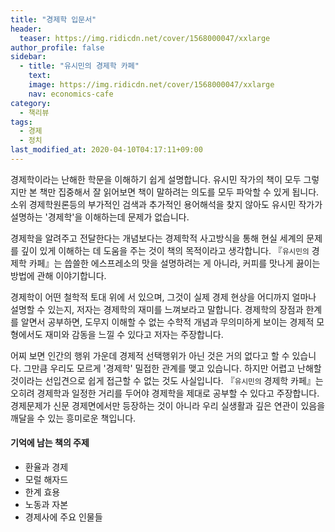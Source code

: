 ```yaml
---
title: "경제학 입문서"
header:
  teaser: https://img.ridicdn.net/cover/1568000047/xxlarge
author_profile: false
sidebar:
  - title: "유시민의 경제학 카페"
    text:
    image: https://img.ridicdn.net/cover/1568000047/xxlarge
    nav: economics-cafe
category:
  - 책리뷰
tags:
  - 경제
  - 정치
last_modified_at: 2020-04-10T04:17:11+09:00
---
```


경제학이라는 난해한 학문을 이해하기 쉽게 설명합니다. 유시민 작가의 책이 모두 그렇지만 본 책만 집중해서 잘 읽어보면 책이 말하려는 의도를 모두 파악할 수 있게 됩니다. 소위 경제학원론등의 부가적인 검색과 추가적인 용어해석을 찾지 않아도 유시민 작가가 설명하는 '경제학'을 이해하는데 문제가 없습니다.

경제학을 알려주고 전달한다는 개념보다는 경제학적 사고방식을 통해 현실 세계의 문제를 깊이 있게 이해하는 데 도움을 주는 것이 책의 목적이라고 생각합니다. 『<small>유시민의</small> 경제학 카페』는 씁쓸한 에스프레소의 맛을 설명하려는 게 아니라, 커피를 맛나게 끓이는 방법에 관해 이야기합니다.

경제학이 어떤 철학적 토대 위에 서 있으며, 그것이 실제 경제 현상을 어디까지 얼마나 설명할 수 있는지, 저자는 경제학의 재미를 느껴보라고 말합니다. 경제학의 장점과 한계를 알면서 공부하면, 도무지 이해할 수 없는 수학적 개념과 무의미하게 보이는 경제적 모형에서도 재미와 감동을 느낄 수 있다고 저자는 주장합니다.

어찌 보면 인간의 행위 가운데 경제적 선택행위가 아닌 것은 거의 없다고 할 수 있습니다. 그만큼 우리도 모르게 '경제학' 밀접한 관계를 맺고 있습니다. 하지만 어렵고 난해할 것이라는 선입견으로 쉽게 접근할 수 없는 것도 사실입니다. 『<small>유시민의</small> 경제학 카페』는 오히려 경제학과 일정한 거리를 두어야 경제학을 제대로 공부할 수 있다고 주장합니다. 경제문제가 신문 경제면에서만 등장하는 것이 아니라 우리 실생활과 깊은 연관이 있음을 깨달을 수 있는 흥미로운 책입니다.

#### 기억에 남는 책의 주제

- 환율과 경제
- 모럴 해자드
- 한계 효용
- 노동과 자본
- 경제사에 주요 인물들